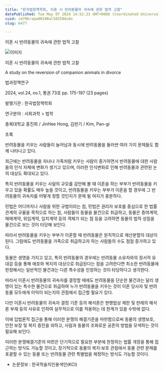 ```yaml
---
title: "한국법정책학회, 이혼 시 반려동물의 귀속에 관한 법적 고찰"
datePublished: Tue May 07 2024 14:52:23 GMT+0000 (Coordinated Universal Time)
cuid: cm706rxpw00190al50250du4x
slug: 6477

---
```



이혼 시 반려동물의 귀속에 관한 법적 고찰

![이미지](https://cdn.hashnode.com/res/hashnode/image/upload/v1739260466263/dc00ff03-5228-49f7-8910-1a24f5d037ab.png)

이혼 시 반려동물의 귀속에 관한 법적 고찰

A study on the reversion of companion animals in divorce

법과정책연구

2024, vol.24, no.1, 통권 73호 pp. 175-197 (23 pages)

발행기관 : 한국법정책학회

연구분야 : 사회과학 > 법학

충북대학교 홍진희 / JinHee Hong, 김판기 / Kim, Pan-gi

초록

반려동물을 키우는 사람들이 늘어남과 동시에 반려동물을 둘러싼 여러 가지 문제들도 함께 나타나고 있다.

최근에는 반려동물을 자녀나 가족처럼 키우는 사람이 증가하면서 반려동물에 대한 사람들의 인식 자체에 변화가 생기고 있으며, 이러한 인식변화로 인해 반려동물과 관련된 논의 대상도 확대되고 있다.

특히 반려동물을 키우는 사람의 규모를 감안해 볼 때 이혼을 하는 부부가 반려동물을 키우고 있을 확률도 매우 높을 것이고, 반려동물을 키우는 부부가 이혼을 할 경우에 그 반려동물의 귀속자를 어떻게 정할 것인지가 문제 될 여지가 충분하다.

민법은 어디까지나 사람을 위한 규범이라는 점, 민법은 권리자 보호를 중심으로 한 법률관계의 규율을 목적으로 하는 점, 사람들이 동물을 물건으로 취급하고, 동물은 증여계약, 매매계약, 위임계약, 임치계약 등의 객체가 되는 점 등을 고려하면 동물의 법적 성질을 물건으로 보는 것이 타당해 보인다.

따라서 반려동물을 키우는 부부가 이혼할 때 반려동물은 원칙적으로 재산분할의 대상이 된다. 그럼에도 반려동물을 가족으로 취급하고자 하는 사람들의 수도 점점 증가하고 있다.

동물은 생명을 가지고 있고, 특히 반려동물의 경우에는 반려동물 소유자와의 정서적 유대감 등을 통해 애호와 복지의 대상으로 취급된다는 점을 고려한다면 최소한 반려동물에 한정해서는 일반적인 물건과는 다른 특수성을 인정하는 것이 타당하다고 생각한다.

따라서 이혼시 반려동물의 귀속자를 결정할 때에도 반려동물을 단순한 물건과는 달리 생명이 있는 특수한 물건으로 취급하여 누가 반려동물을 키우는 것이 이혼 당사자 및 반려동물 모두에게 이익이 되는지의 관점에서 접근할 필요가 있다.

다만 이혼시 반려동물의 귀속자 결정 기준 등의 해석론은 현행법상 제한 및 판례의 해석론 부재 등의 사유로 인하여 실무적으로 이를 적용하는 데 한계가 있을 수밖에 없다.

이에 입법론적 접근을 통해 이러한 분쟁의 해결기준을 마련함으로써 동물의 생명보호, 안전 보장 및 복지 증진을 꾀하고, 사람과 동물의 조화로운 공존의 방법을 모색하는 것이 필요해 보인다.

이러한 분쟁해결기준의 마련은 단기적으로 필요한 부분에 한정하는 법률 개정을 통해 접근하는 방식도 가능할 것이고, 장기적으로 동물의 복지·보호 관점에서 동물 관련 문제를 포괄할 수 있는 동물 또는 반려동물 관련 특별법을 제정하는 방식도 가능할 것이다.

* 논문정보 : 한국학술지인용색인(KCI)